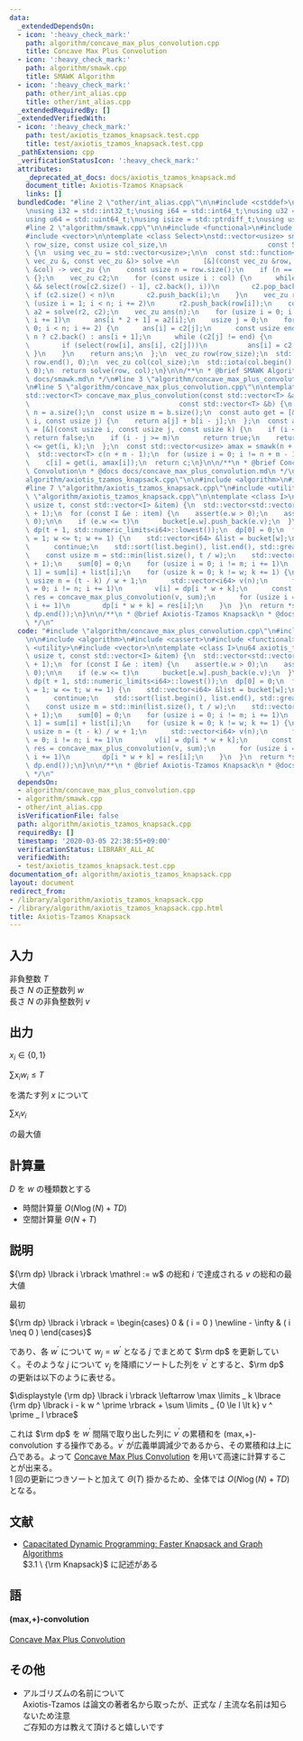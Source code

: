```yaml
---
data:
  _extendedDependsOn:
  - icon: ':heavy_check_mark:'
    path: algorithm/concave_max_plus_convolution.cpp
    title: Concave Max Plus Convolution
  - icon: ':heavy_check_mark:'
    path: algorithm/smawk.cpp
    title: SMAWK Algorithm
  - icon: ':heavy_check_mark:'
    path: other/int_alias.cpp
    title: other/int_alias.cpp
  _extendedRequiredBy: []
  _extendedVerifiedWith:
  - icon: ':heavy_check_mark:'
    path: test/axiotis_tzamos_knapsack.test.cpp
    title: test/axiotis_tzamos_knapsack.test.cpp
  _pathExtension: cpp
  _verificationStatusIcon: ':heavy_check_mark:'
  attributes:
    _deprecated_at_docs: docs/axiotis_tzamos_knapsack.md
    document_title: Axiotis-Tzamos Knapsack
    links: []
  bundledCode: "#line 2 \"other/int_alias.cpp\"\n\n#include <cstddef>\n#include <cstdint>\n\
    \nusing i32 = std::int32_t;\nusing i64 = std::int64_t;\nusing u32 = std::uint32_t;\n\
    using u64 = std::uint64_t;\nusing isize = std::ptrdiff_t;\nusing usize = std::size_t;\n\
    #line 2 \"algorithm/smawk.cpp\"\n\n#include <functional>\n#include <numeric>\n\
    #include <vector>\n\ntemplate <class Select>\nstd::vector<usize> smawk(const usize\
    \ row_size, const usize col_size,\n                         const Select &select)\
    \ {\n  using vec_zu = std::vector<usize>;\n\n  const std::function<vec_zu(const\
    \ vec_zu &, const vec_zu &)> solve =\n      [&](const vec_zu &row, const vec_zu\
    \ &col) -> vec_zu {\n    const usize n = row.size();\n    if (n == 0)\n      return\
    \ {};\n    vec_zu c2;\n    for (const usize i : col) {\n      while (!c2.empty()\
    \ && select(row[c2.size() - 1], c2.back(), i))\n        c2.pop_back();\n     \
    \ if (c2.size() < n)\n        c2.push_back(i);\n    }\n    vec_zu r2;\n    for\
    \ (usize i = 1; i < n; i += 2)\n      r2.push_back(row[i]);\n    const vec_zu\
    \ a2 = solve(r2, c2);\n    vec_zu ans(n);\n    for (usize i = 0; i != a2.size();\
    \ i += 1)\n      ans[i * 2 + 1] = a2[i];\n    usize j = 0;\n    for (usize i =\
    \ 0; i < n; i += 2) {\n      ans[i] = c2[j];\n      const usize end = i + 1 ==\
    \ n ? c2.back() : ans[i + 1];\n      while (c2[j] != end) {\n        j += 1;\n\
    \        if (select(row[i], ans[i], c2[j]))\n          ans[i] = c2[j];\n     \
    \ }\n    }\n    return ans;\n  };\n  vec_zu row(row_size);\n  std::iota(row.begin(),\
    \ row.end(), 0);\n  vec_zu col(col_size);\n  std::iota(col.begin(), col.end(),\
    \ 0);\n  return solve(row, col);\n}\n\n/**\n * @brief SMAWK Algorithm\n * @docs\
    \ docs/smawk.md\n */\n#line 3 \"algorithm/concave_max_plus_convolution.cpp\"\n\
    \n#line 5 \"algorithm/concave_max_plus_convolution.cpp\"\n\ntemplate <class T>\n\
    std::vector<T> concave_max_plus_convolution(const std::vector<T> &a,\n       \
    \                                     const std::vector<T> &b) {\n  const usize\
    \ n = a.size();\n  const usize m = b.size();\n  const auto get = [&](const usize\
    \ i, const usize j) {\n    return a[j] + b[i - j];\n  };\n  const auto select\
    \ = [&](const usize i, const usize j, const usize k) {\n    if (i < k)\n     \
    \ return false;\n    if (i - j >= m)\n      return true;\n    return get(i, j)\
    \ <= get(i, k);\n  };\n  const std::vector<usize> amax = smawk(n + m - 1, n, select);\n\
    \  std::vector<T> c(n + m - 1);\n  for (usize i = 0; i != n + m - 1; i += 1)\n\
    \    c[i] = get(i, amax[i]);\n  return c;\n}\n\n/**\n * @brief Concave Max Plus\
    \ Convolution\n * @docs docs/concave_max_plus_convolution.md\n */\n#line 3 \"\
    algorithm/axiotis_tzamos_knapsack.cpp\"\n\n#include <algorithm>\n#include <cassert>\n\
    #line 7 \"algorithm/axiotis_tzamos_knapsack.cpp\"\n#include <utility>\n#line 9\
    \ \"algorithm/axiotis_tzamos_knapsack.cpp\"\n\ntemplate <class I>\nu64 axiotis_tzamos_knapsack(const\
    \ usize t, const std::vector<I> &item) {\n  std::vector<std::vector<i64>> bucket(t\
    \ + 1);\n  for (const I &e : item) {\n    assert(e.w > 0);\n    assert(e.v >=\
    \ 0);\n\n    if (e.w <= t)\n      bucket[e.w].push_back(e.v);\n  }\n\n  std::vector<i64>\
    \ dp(t + 1, std::numeric_limits<i64>::lowest());\n  dp[0] = 0;\n  for (usize w\
    \ = 1; w <= t; w += 1) {\n    std::vector<i64> &list = bucket[w];\n    if (list.empty())\n\
    \      continue;\n    std::sort(list.begin(), list.end(), std::greater<i64>());\n\
    \    const usize m = std::min(list.size(), t / w);\n    std::vector<i64> sum(m\
    \ + 1);\n    sum[0] = 0;\n    for (usize i = 0; i != m; i += 1)\n      sum[i +\
    \ 1] = sum[i] + list[i];\n    for (usize k = 0; k != w; k += 1) {\n      const\
    \ usize n = (t - k) / w + 1;\n      std::vector<i64> v(n);\n      for (usize i\
    \ = 0; i != n; i += 1)\n        v[i] = dp[i * w + k];\n      const std::vector<i64>\
    \ res = concave_max_plus_convolution(v, sum);\n      for (usize i = 0; i != n;\
    \ i += 1)\n        dp[i * w + k] = res[i];\n    }\n  }\n  return *std::max_element(dp.begin(),\
    \ dp.end());\n}\n\n/**\n * @brief Axiotis-Tzamos Knapsack\n * @docs docs/axiotis_tzamos_knapsack.md\n\
    \ */\n"
  code: "#include \"algorithm/concave_max_plus_convolution.cpp\"\n#include \"other/int_alias.cpp\"\
    \n\n#include <algorithm>\n#include <cassert>\n#include <functional>\n#include\
    \ <utility>\n#include <vector>\n\ntemplate <class I>\nu64 axiotis_tzamos_knapsack(const\
    \ usize t, const std::vector<I> &item) {\n  std::vector<std::vector<i64>> bucket(t\
    \ + 1);\n  for (const I &e : item) {\n    assert(e.w > 0);\n    assert(e.v >=\
    \ 0);\n\n    if (e.w <= t)\n      bucket[e.w].push_back(e.v);\n  }\n\n  std::vector<i64>\
    \ dp(t + 1, std::numeric_limits<i64>::lowest());\n  dp[0] = 0;\n  for (usize w\
    \ = 1; w <= t; w += 1) {\n    std::vector<i64> &list = bucket[w];\n    if (list.empty())\n\
    \      continue;\n    std::sort(list.begin(), list.end(), std::greater<i64>());\n\
    \    const usize m = std::min(list.size(), t / w);\n    std::vector<i64> sum(m\
    \ + 1);\n    sum[0] = 0;\n    for (usize i = 0; i != m; i += 1)\n      sum[i +\
    \ 1] = sum[i] + list[i];\n    for (usize k = 0; k != w; k += 1) {\n      const\
    \ usize n = (t - k) / w + 1;\n      std::vector<i64> v(n);\n      for (usize i\
    \ = 0; i != n; i += 1)\n        v[i] = dp[i * w + k];\n      const std::vector<i64>\
    \ res = concave_max_plus_convolution(v, sum);\n      for (usize i = 0; i != n;\
    \ i += 1)\n        dp[i * w + k] = res[i];\n    }\n  }\n  return *std::max_element(dp.begin(),\
    \ dp.end());\n}\n\n/**\n * @brief Axiotis-Tzamos Knapsack\n * @docs docs/axiotis_tzamos_knapsack.md\n\
    \ */\n"
  dependsOn:
  - algorithm/concave_max_plus_convolution.cpp
  - algorithm/smawk.cpp
  - other/int_alias.cpp
  isVerificationFile: false
  path: algorithm/axiotis_tzamos_knapsack.cpp
  requiredBy: []
  timestamp: '2020-03-05 22:38:55+09:00'
  verificationStatus: LIBRARY_ALL_AC
  verifiedWith:
  - test/axiotis_tzamos_knapsack.test.cpp
documentation_of: algorithm/axiotis_tzamos_knapsack.cpp
layout: document
redirect_from:
- /library/algorithm/axiotis_tzamos_knapsack.cpp
- /library/algorithm/axiotis_tzamos_knapsack.cpp.html
title: Axiotis-Tzamos Knapsack
---
```

## 入力
非負整数 $T$  
長さ $N$ の正整数列 $w$  
長さ $N$ の非負整数列 $v$  

## 出力
$x _ i \in \lbrace 0 , 1 \rbrace$

$\displaystyle \sum x _ i w _ i \le T$

を満たす列 $x$ について

$\displaystyle \sum x _ i v _ i$

の最大値

## 計算量
$D$ を $w$ の種類数とする
-   時間計算量 $O ( N \log ( N ) + T D )$
-   空間計算量 $\Theta ( N + T )$

## 説明
${\rm dp} \lbrack i \rbrack \mathrel := w$ の総和 $i$ で達成される $v$ の総和の最大値

最初

${\rm dp} \lbrack i \rbrack = \begin{cases} 0 & ( i = 0 ) \newline - \infty & ( i \neq 0 ) \end{cases}$

であり、各 $w ^ \prime$ について $w _ j = w ^ \prime$ となる $j$ でまとめて $\rm dp$ を更新していく。そのような $j$ について $v _ j$ を降順にソートした列を $v ^ \prime$ とすると、$\rm dp$ の更新は以下のように表せる。

$\displaystyle {\rm dp} \lbrack i \rbrack \leftarrow \max \limits _ k \lbrace {\rm dp} \lbrack i - k w ^ \prime \rbrack + \sum \limits _ {0 \le l \lt k} v ^ \prime _ l \rbrace$

これは $\rm dp$ を $w ^ \prime$ 間隔で取り出した列に $v ^ \prime$ の累積和を (max,+)-convolution する操作である。$v ^ \prime$ が広義単調減少であるから、その累積和は上に凸である。よって [Concave Max Plus Convolution](https://noshi91.github.io/Library/library/algorithm/concave_max_plus_convolution.cpp.html) を用いて高速に計算することが出来る。  
$1$ 回の更新につきソートと加えて $\Theta ( T )$ 掛かるため、全体では $O ( N \log ( N ) + T D )$ となる。

## 文献
-   [Capacitated Dynamic Programming: Faster Knapsack and Graph Algorithms](https://arxiv.org/abs/1802.06440)  
    $3.1 \  {\rm Knapsack}$ に記述がある 

## 語
#### (max,+)-convolution
[Concave Max Plus Convolution](https://noshi91.github.io/Library/library/algorithm/concave_max_plus_convolution.cpp.html)

## その他
-   アルゴリズムの名前について  
    Axiotis-Tzamos は論文の著者名から取ったが、正式な / 主流な名前は知らないため注意  
    ご存知の方は教えて頂けると嬉しいです

